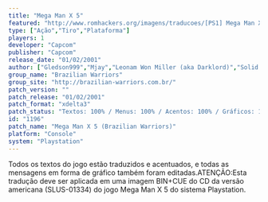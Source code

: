 ```yaml
---
title: "Mega Man X 5"
featured: "http://www.romhackers.org/imagens/traducoes/[PS1] Mega Man X 5 - Brazilian Warriors - 1.jpg"
type: ["Ação","Tiro","Plataforma"]
players: 1
developer: "Capcom"
publisher: "Capcom"
release_date: "01/02/2001"
author: ["Gledson999","Mjay","Leonam Won Miller (aka Darklord)","Solid One","RyleFury","denim","DarkSamus993","Gdkchan","Hondorii"]
group_name: "Brazilian Warriors"
group_site: "http://brazilian-warriors.com.br/"
patch_version: ""
patch_release: "01/02/2001"
patch_format: "xdelta3"
patch_status: "Textos: 100% / Menus: 100% / Acentos: 100% / Gráficos: 100%"
id: "1196"
patch_name: "Mega Man X 5 (Brazilian Warriors)"
platform: "Console"
system: "Playstation"
---
```


Todos os textos do jogo estão traduzidos e acentuados, e todas as mensagens em forma de gráfico também foram editadas.ATENÇÃO:Esta tradução deve ser aplicada em uma imagem BIN+CUE do CD da versão americana (SLUS-01334) do jogo Mega Man X 5 do sistema Playstation.